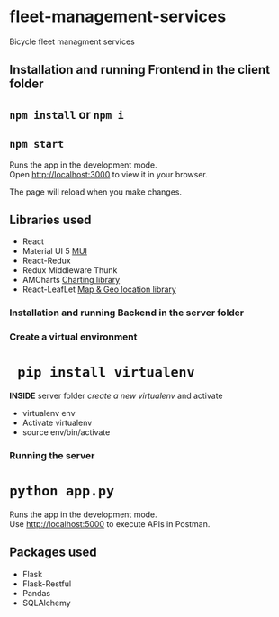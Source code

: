 # fleet-management-services
Bicycle fleet managment services

## Installation and running Frontend in the client folder
## `npm install` or `npm i`

## `npm start`

Runs the app in the development mode.\
Open [http://localhost:3000](http://localhost:3000) to view it in your browser.

The page will reload when you make changes.


## Libraries used
  - React
  - Material UI 5 [MUI](https://mui.com/)
  - React-Redux
  - Redux Middleware Thunk
  - AMCharts [Charting library](https://www.amcharts.com/)
  - React-LeafLet [Map & Geo location library](https://react-leaflet.js.org/)


### Installation and running Backend in the server folder

### Create a virtual environment
# ` pip install virtualenv`

**INSIDE** server folder _create a new virtualenv_ and activate
  - virtualenv env
  - Activate virtualenv
  - source env/bin/activate

### Running the server
# `python app.py`

Runs the app in the development mode.\
Use [http://localhost:5000](http://localhost:5000) to execute APIs in Postman.


## Packages used
  - Flask
  - Flask-Restful
  - Pandas
  - SQLAlchemy



